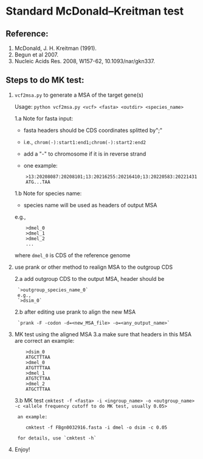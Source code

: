
#             Standard McDonald–Kreitman test

## Reference:
   1. McDonald, J. H. Kreitman (1991).
   2. Begun et al 2007.
   3. Nucleic Acids Res. 2008, W157-62, 10.1093/nar/gkn337.


## Steps to do MK test:

1. `vcf2msa.py` to generate a MSA of the target gene(s)

    Usage: `python vcf2msa.py <vcf> <fasta> <outdir> <species_name>`

    1.a Note for fasta input:
     - fasta headers should be CDS coordinates splitted by";"
     - i.e., `chrom(-):start1:end1;chrom(-):start2:end2`
     - add a "-" to chromosome if it is in reverse strand

     - one example: 

    ```
        >13:20208087:20208101;13:20216255:20216410;13:20220583:20221431
        ATG...TAA
    ```


    1.b Note for species name:
     - species name will be used as headers of output MSA

    e.g.,
    ```
        >dmel_0
        >dmel_1
        >dmel_2
        ...
    ```

    where `dmel_0` is CDS of the reference genome



2. use prank or other method to realign MSA to the outgroup CDS

    2.a add outgroup CDS to the output MSA, header should be

        `>outgroup_species_name_0`
        e.g.,
        `>dsim_0`

    2.b after editing use prank to align the new MSA

        `prank -F -codon -d=<new_MSA_file> -o=<any_output_name>`

3. MK test using the aligned MSA
    3.a make sure that headers in this MSA are correct
        an example:
    ```
        >dsim_0
        ATGCTTTAA
        >dmel_0
        ATGTTTTAA
        >dmel_1
        ATGTCTTAA
        >dmel_2
        ATGCTTTAA
    ```

    3.b MK test
        `cmktest -f <fasta> -i <ingroup_name> -o <outgroup_name> -c <allele frequency cutoff to do MK test, usually 0.05>`

        an example:
    ```
        cmktest -f FBgn0032916.fasta -i dmel -o dsim -c 0.05
    ```

        for details, use `cmktest -h`        

4. Enjoy!
